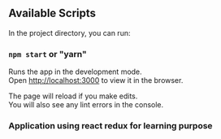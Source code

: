 
## Available Scripts

In the project directory, you can run:

### `npm start` or "yarn"

Runs the app in the development mode.<br>
Open [http://localhost:3000](http://localhost:3000) to view it in the browser.

The page will reload if you make edits.<br>
You will also see any lint errors in the console.

### Application using react redux for learning purpose
